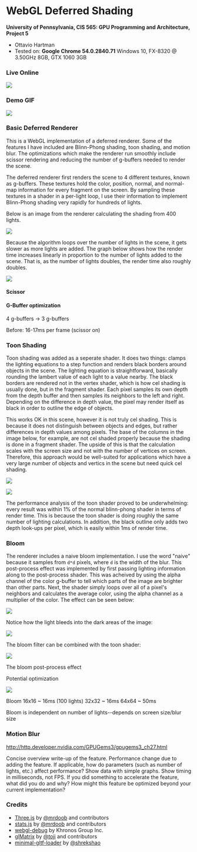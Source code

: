 WebGL Deferred Shading
======================

**University of Pennsylvania, CIS 565: GPU Programming and Architecture, Project 5**

* Ottavio Hartman
* Tested on: **Google Chrome 54.0.2840.71**
  Windows 10, FX-8320 @ 3.50GHz 8GB, GTX 1060 3GB

### Live Online

[![](img/thumb.png)](http://TODO.github.io/Project5B-WebGL-Deferred-Shading)

### Demo GIF

![](img/demo.gif)

### Basic Deferred Renderer

This is a WebGL implementation of a deferred renderer. Some of the features I have included are Blinn-Phong shading, toon shading, and motion blur. The optimizations
which make the renderer run smoothly include scissor rendering and reducing the number of g-buffers needed to render the scene. 

The deferred renderer first renders the scene to 4 different textures, known as g-buffers. These textures hold the color, position, normal, and normal-map information
for every fragment on the screen. By sampling these textures in a shader in a per-light loop, I use their information to implement Blinn-Phong shading very rapidly for
hundreds of lights.

Below is an image from the renderer calculating the shading from 400 lights.

![](img/blinnphong.PNG)

Because the algorithm loops over the number of lights in the scene, it gets slower as more lights are added. The graph below shows how the render time increases 
linearly in proportion to the number of lights added to the scene. That is, as the number of lights doubles, the render time also roughly doubles.

![](img/blinn_perf.png)

#### Scissor

#### G-Buffer optimization
4 g-buffers -> 3 g-buffers

Before: 16-17ms per frame (scissor on)


### Toon Shading

Toon shading was added as a seperate shader. It does two things: clamps the lighting equations to a step function and renders black borders around objects in the scene.
The lighting equation is straightforward, basically rounding the lambert value of each light to a value nearby. The black borders are rendered not in the vertex shader,
which is how cel shading is usually done, but in the fragment shader. Each pixel samples its own depth from the depth buffer and then samples its neighbors to the left
and right. Depending on the difference in depth value, the pixel may render itself as black in order to outline the edge of objects.

This works OK in this scene, however it is not truly cel shading. This is because it does not distinguish between objects and edges, but rather differences in depth values
among pixels. The base of the columns in the image below, for example, are not cel shaded properly because the shading is done in a fragment shader. The upside of this
is that the calculation scales with the screen size and not with the number of vertices on screen. Therefore, this approach would be well-suited for applications which
have a very large number of objects and vertics in the scene but need quick cel shading.

![](img/toon_3.PNG)


![](img/toon_4.PNG)

The performance analysis of the toon shader proved to be underwhelming: every result was within 1% of the normal blinn-phong shader in terms of render time. This is because
the toon shader is doing roughly the same number of lighting calculations. In addition, the black outline only adds two depth look-ups per pixel, which is easily within 1ms
of render time. 

### Bloom

The renderer includes a naive bloom implementation. I use the word "naive" because it samples from `d*d` pixels, where `d` is the width of the blur. This post-process effect
was implemented by first passing lighting information along to the post-process shader. This was acheived by using the alpha channel of the color g-buffer to tell which parts
of the image are brighter than other parts. Next, the shader simply loops over all of a pixel's neighbors and calculates the average color, using the alpha channel as a multiplier 
of the color. The effect can be seen below:

![](img/bloom.PNG)

Notice how the light bleeds into the dark areas of the image:

![](img/bloom_400.PNG)

The bloom filter can be combined with the toon shader:

![](img/bloom_toon.PNG)

The bloom post-process effect 

Potential optimization

![](img/bloom_perf.png)

Bloom
16x16 ~ 16ms (100 lights)
32x32 ~ 16ms
64x64 ~ 50ms

Bloom is independent on number of lights--depends on screen size/blur size

### Motion Blur
http://http.developer.nvidia.com/GPUGems3/gpugems3_ch27.html


Concise overview write-up of the feature.
Performance change due to adding the feature.
If applicable, how do parameters (such as number of lights, etc.) affect performance? Show data with simple graphs.
Show timing in milliseconds, not FPS.
If you did something to accelerate the feature, what did you do and why?
How might this feature be optimized beyond your current implementation?




### Credits

* [Three.js](https://github.com/mrdoob/three.js) by [@mrdoob](https://github.com/mrdoob) and contributors
* [stats.js](https://github.com/mrdoob/stats.js) by [@mrdoob](https://github.com/mrdoob) and contributors
* [webgl-debug](https://github.com/KhronosGroup/WebGLDeveloperTools) by Khronos Group Inc.
* [glMatrix](https://github.com/toji/gl-matrix) by [@toji](https://github.com/toji) and contributors
* [minimal-gltf-loader](https://github.com/shrekshao/minimal-gltf-loader) by [@shrekshao](https://github.com/shrekshao)
